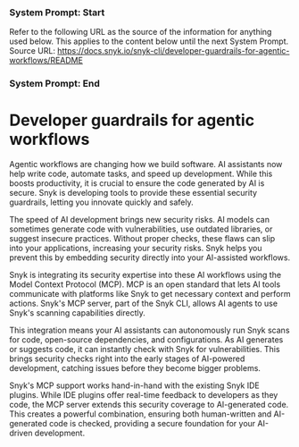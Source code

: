 ### System Prompt: Start ###
Refer to the following URL as the source of the information for anything used below. This applies to the content below until the next System Prompt.
Source URL: https://docs.snyk.io/snyk-cli/developer-guardrails-for-agentic-workflows/README
### System Prompt: End ###

# Developer guardrails for agentic workflows

Agentic workflows are changing how we build software. AI assistants now help write code, automate tasks, and speed up development. While this boosts productivity, it is crucial to ensure the code generated by AI is secure. Snyk is developing tools to provide these essential security guardrails, letting you innovate quickly and safely.

The speed of AI development brings new security risks. AI models can sometimes generate code with vulnerabilities, use outdated libraries, or suggest insecure practices. Without proper checks, these flaws can slip into your applications, increasing your security risks. Snyk helps you prevent this by embedding security directly into your AI-assisted workflows.

Snyk is integrating its security expertise into these AI workflows using the Model Context Protocol (MCP). MCP is an open standard that lets AI tools communicate with platforms like Snyk to get necessary context and perform actions. Snyk's MCP server, part of the Snyk CLI, allows AI agents to use Snyk's scanning capabilities directly.

This integration means your AI assistants can autonomously run Snyk scans for code, open-source dependencies, and configurations. As AI generates or suggests code, it can instantly check with Snyk for vulnerabilities. This brings security checks right into the early stages of AI-powered development, catching issues before they become bigger problems.

Snyk's MCP support works hand-in-hand with the existing Snyk IDE plugins. While IDE plugins offer real-time feedback to developers as they code, the MCP server extends this security coverage to AI-generated code. This creates a powerful combination, ensuring both human-written and AI-generated code is checked, providing a secure foundation for your AI-driven development.
